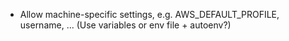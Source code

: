 - Allow machine-specific settings, e.g. AWS_DEFAULT_PROFILE, username, ... (Use variables or env file + autoenv?)
